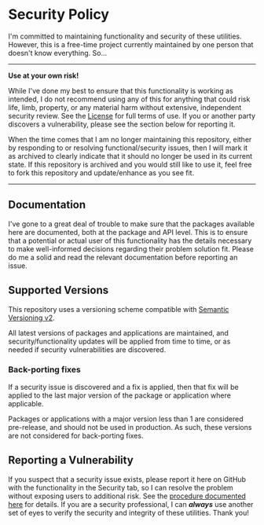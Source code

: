 # Security Policy

I'm committed to maintaining functionality and security of these utilities.
However, this is a free-time project currently maintained by one person that doesn't know everything. So...

---
**Use at your own risk!**

While I've done my best to ensure that this functionality is working as intended, I do not recommend using any of this for anything that could risk life, limb, property, or any material harm without extensive, independent security review.
See the [License](LICENSE) for full terms of use.
If you or another party discovers a vulnerability, please see the section below for reporting it.

When the time comes that I am no longer maintaining this repository, either by responding to or resolving functional/security issues, then I will mark it as archived to clearly indicate that it should no longer be used in its current state.
If this repository is archived and you would still like to use it, feel free to fork this repository and update/enhance as you see fit.

---

## Documentation

I've gone to a great deal of trouble to make sure that the packages available here are documented, both at the package and API level.
This is to ensure that a potential or actual user of this functionality has the details necessary to make well-informed decisions regarding their problem solution fit.
Please do me a solid and read the relevant documentation before reporting an issue.

## Supported Versions

This repository uses a versioning scheme compatible with [Semantic Versioning v2](https://semver.org/).

All latest versions of packages and applications are maintained, and security/functionality updates will be applied from time to time, or as needed if security vulnerabilities are discovered.

### Back-porting fixes

If a security issue is discovered and a fix is applied, then that fix will be applied to the last major version of the package or application where applicable.

Packages or applications with a major version less than 1 are considered pre-release, and should not be used in production.
As such, these versions are not considered for back-porting fixes.

## Reporting a Vulnerability

If you suspect that a security issue exists, please report it here on GitHub with the functionality in the Security tab, so I can resolve the problem without exposing users to additional risk.
See the [procedure documented here](https://docs.github.com/en/code-security/security-advisories/guidance-on-reporting-and-writing/privately-reporting-a-security-vulnerability#privately-reporting-a-security-vulnerability) for details.
If you are a security professional, I can ***always*** use another set of eyes to verify the security and integrity of these utilities. Thank you!
